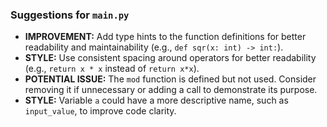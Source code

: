 ### Suggestions for `main.py`

- **IMPROVEMENT:** Add type hints to the function definitions for better readability and maintainability (e.g., `def sqr(x: int) -> int:`).
- **STYLE:** Use consistent spacing around operators for better readability (e.g., `return x * x` instead of `return x*x`).
- **POTENTIAL ISSUE:** The `mod` function is defined but not used. Consider removing it if unnecessary or adding a call to demonstrate its purpose.
- **STYLE:** Variable `a` could have a more descriptive name, such as `input_value`, to improve code clarity.

